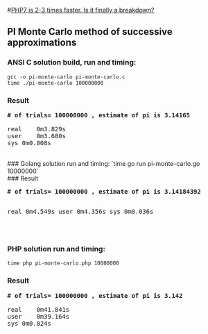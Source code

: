 #[PHP7 is 2-3 times faster. Is it finally a breakdown?](https://tulik.github.io/case/2016/10/07/comparison-of-efficency)
## PI Monte Carlo method of successive approximations

### ANSI C solution build, run and timing:
`gcc -o pi-monte-carlo pi-monte-carlo.c` <br />
`time ./pi-monte-carlo 100000000` <br />
### Result
<pre>
<b># of trials= 100000000 , estimate of pi is 3.14165</b>

real	0m3.829s
user	0m3.680s
sys	0m0.008s
</pre>
<br />
### Golang solution run and timing:
`time go run pi-monte-carlo.go 10000000` <br />
### Result
<pre>
<b># of trials= 100000000 , estimate of pi is 3.14184392</b>

real	0m4.549s
user	0m4.356s
sys	0m0.036s
</pre>
<br />
### PHP solution run and timing:
`time php pi-monte-carlo.php 10000000` <br />
### Result
<pre>
<b># of trials= 100000000 , estimate of pi is 3.142</b>

real	0m41.841s
user	0m39.164s
sys	0m0.024s
</pre>
